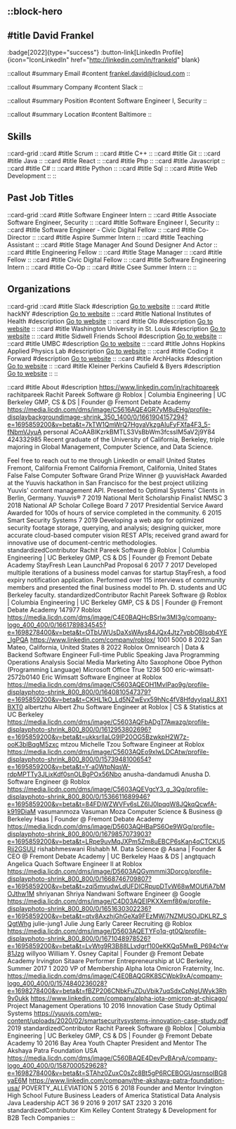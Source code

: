 ::block-hero
---
#title
David Frankel
---

:badge[2022]{type="success"}
:button-link[LinkedIn Profile]{icon="IconLinkedIn" href="http://linkedin.com/in/frankeld" blank}

::callout
#summary
Email
#content
frankel.david@icloud.com
::

::callout
#summary
Company
#content
Slack
::

::callout
#summary
Position
#content
Software Engineer I, Security
::

::callout
#summary
Location
#content
Baltimore
::

## Skills
::card-grid
::card
#title
Scrum
::
::card
#title
C++
::
::card
#title
Git
::
::card
#title
Java
::
::card
#title
React
::
::card
#title
Php
::
::card
#title
Javascript
::
::card
#title
C#
::
::card
#title
Python
::
::card
#title
Sql
::
::card
#title
Web Development
::
::

## Past Job Titles
::card-grid
::card
#title
Software Engineer Intern
::
::card
#title
Associate Software Engineer, Security
::
::card
#title
Software Engineer I, Security
::
::card
#title
Software Engineer - Civic Digital Fellow
::
::card
#title
Co-Director
::
::card
#title
Aspire Summer Intern
::
::card
#title
Teaching Assistant
::
::card
#title
Stage Manager And Sound Designer And Actor
::
::card
#title
Engineering Fellow
::
::card
#title
Stage Manager
::
::card
#title
Fellow
::
::card
#title
Civic Digital Fellow
::
::card
#title
Software Engineering Intern
::
::card
#title
Co-Op
::
::card
#title
Csee Summer Intern
::
::

## Organizations
::card-grid
::card
#title
Slack
#description
[Go to website](slack.com)
::
::card
#title
hackNY
#description
[Go to website](hackny.org)
::
::card
#title
National Institutes of Health
#description
[Go to website](nih.gov)
::
::card
#title
Olo
#description
[Go to website](olo.com)
::
::card
#title
Washington University in St. Louis
#description
[Go to website](wustl.edu)
::
::card
#title
Sidwell Friends School
#description
[Go to website](sidwell.edu)
::
::card
#title
UMBC
#description
[Go to website](umbc.edu)
::
::card
#title
Johns Hopkins Applied Physics Lab
#description
[Go to website](jhuapl.edu)
::
::card
#title
Coding it Forward
#description
[Go to website](codingitforward.com)
::
::card
#title
ArchHacks
#description
[Go to website](archhacks.io)
::
::card
#title
Kleiner Perkins Caufield & Byers
#description
[Go to website](kpcb.com)
::
::

::card
#title
About
#description
https://www.linkedin.com/in/rachitpareek rachitpareek Rachit Pareek Software @ Roblox | Columbia Engineering | UC Berkeley GMP, CS & DS | Founder @ Fremont Debate Academy https://media.licdn.com/dms/image/C5616AQE4GR7yM8uEHg/profile-displaybackgroundimage-shrink_350_1400/0/1661904157294?e=1695859200&v=beta&t=7kTW1QmWrQ7HgyaVkzgAIuFyFXfa4F3_5-fNbmVJyuA personal ACoAABlKzrkBMTLS3VsBbWm3fcssIM5aV2j9Y84 424332985 Recent graduate of the University of California, Berkeley, triple majoring in Global Management, Computer Science, and Data Science. 

Feel free to reach out to me through LinkedIn or email! United States Fremont, California Fremont California Fremont, California, United States False False Computer Software Grand Prize Winner @ yuuvisHack Awarded at the Yuuvis hackathon in San Francisco for the best project utilizing Yuuvis' content management API. Presented to Optimal Systems' Clients in Berlin, Germany.  Yuuvis® 7 2019 National Merit Scholarship Finalist NMSC 3 2018 National AP Scholar College Board 7 2017 Presidential Service Award Awarded for 100s of hours of service completed in the community. 6 2015 Smart Security Systems 7 2019 Developing a web app for optimized security footage storage, querying, and analysis; designing quicker, more accurate cloud-based computer vision REST APIs; received grand award for innovative use of document-centric methodologies. standardizedContributor Rachit Pareek Software @ Roblox | Columbia Engineering | UC Berkeley GMP, CS & DS | Founder @ Fremont Debate Academy StayFresh Lean LaunchPad Proposal 6 2017 7 2017 Developed multiple iterations of a business model canvas for startup StayFresh,  a food expiry notification application. Performed over 115 interviews of community members and presented the final business model to Ph. D. students and UC Berkeley faculty. standardizedContributor Rachit Pareek Software @ Roblox | Columbia Engineering | UC Berkeley GMP, CS & DS | Founder @ Fremont Debate Academy 147977 Roblox https://media.licdn.com/dms/image/C4E0BAQHcBSrlw3MI3g/company-logo_400_400/0/1661789834545?e=1698278400&v=beta&t=OTbUWUsDaXsWAys84JQx4Jtz7vpbOBIsqb4YE_IgPQA https://www.linkedin.com/company/roblox/ 1001 5000 8 2022 San Mateo, California, United States 8 2022 Roblox Omnisearch | Data & Backend Software Engineer Full-time Public Speaking Java Programming Operations Analysis Social Media Marketing Alto Saxophone Oboe Python (Programming Language) Microsoft Office True 1236 500 eric-wimsatt-2572b0140 Eric Wimsatt Software Engineer at Roblox https://media.licdn.com/dms/image/C5603AQEOH1MvIPao9g/profile-displayphoto-shrink_800_800/0/1640810547379?e=1695859200&v=beta&t=CKHL1kO_Ld5NZwEvx59hNc4fV8HfdyylqaU_8X1BXT0 albertzhu Albert  Zhu Software Engineer at Roblox | CS & Statistics at UC Berkeley https://media.licdn.com/dms/image/C5603AQFbADgT7Awazg/profile-displayphoto-shrink_800_800/0/1612953802696?e=1695859200&v=beta&t=ukksrllaLG9lP20OG5BzwkpH2W7z-ooK3blBqgM5zxc mtzou Michelle Tzou Software Engineer at Roblox https://media.licdn.com/dms/image/C5603AQEo9xlwLDCAtw/profile-displayphoto-shrink_800_800/0/1573948100654?e=1695859200&v=beta&t=Y-a0WtpNqsW-rdpMPTTy3JLjxKdf0snOLBgPOx56Nbo anusha-dandamudi Anusha D. Software Engineer @ Roblox https://media.licdn.com/dms/image/C5603AQEVgcY3_g_3Qg/profile-displayphoto-shrink_800_800/0/1536611689946?e=1695859200&v=beta&t=84FDjWZWVFv6sLZ6lJ0lpqqW8JQkqQcwfA-k919DiaM vasumanmoza Vasuman Moza Computer Science & Business @ Berkeley Haas | Founder @ Fremont Debate Academy https://media.licdn.com/dms/image/D5603AQHBaPS6Oe9WGg/profile-displayphoto-shrink_800_800/0/1679857073903?e=1695859200&v=beta&t=LRpe9uvMqJXPm5Zm8uEBCP6sKan4qCTCKU5Rjj2GSUU rishabhmeswani Rishabh M. Data Science @ Asana | Founder & CEO @ Fremont Debate Academy | UC Berkeley Haas & DS | angtquach Angelica Quach Software Engineer II at Roblox https://media.licdn.com/dms/image/D5603AQGymmmi3Dorcg/profile-displayphoto-shrink_800_800/0/1668746709807?e=1695859200&v=beta&t=zqi5myudwLdUFDlCRpupDTvW68wMOUfiA7bMOJthw1M shriyanan Shriya Nandwani Software Engineer @ Google https://media.licdn.com/dms/image/C4D03AQEIPKXXemf86w/profile-displayphoto-shrink_800_800/0/1651630302236?e=1695859200&v=beta&t=qtv8AxzhjGhGeXa9FEzMWj7NZMUSOJDKLRZ_SQgtWhg julie-jung1 Julie Jung Early Career Recruiting @ Roblox https://media.licdn.com/dms/image/D5603AQETYFo1q-gt0Q/profile-displayphoto-shrink_800_800/0/1671048978526?e=1695859200&v=beta&t=LvWtg9R3B88LLvdgrf100eKKQq5MwB_P694cYw81Jzg willyoo William Y. Osney Capital | Founder @ Fremont Debate Academy Irvington Sitaare Performer Entrepreneurship at UC Berkeley, Summer 2017 1 2020 VP of Membership Alpha Iota Omicron Fraternity, Inc.  https://media.licdn.com/dms/image/C4E0BAQGRK8SCWpk9xA/company-logo_400_400/0/1574840236028?e=1698278400&v=beta&t=fBZP206CNbkFuZDuVbik7uqSdxCpNgUWyk3Rh9y0ukk https://www.linkedin.com/company/alpha-iota-omicron-at-chicago/ Project Management Operations 10 2016 Innovation Case Study Optimal Systems https://yuuvis.com/wp-content/uploads/2020/02/smartsecuritysystems-innovation-case-study.pdf 2019 standardizedContributor Rachit Pareek Software @ Roblox | Columbia Engineering | UC Berkeley GMP, CS & DS | Founder @ Fremont Debate Academy 10 2016 Bay Area Youth Chapter President and Mentor The Akshaya Patra Foundation USA https://media.licdn.com/dms/image/C560BAQE4DevPvBAryA/company-logo_400_400/0/1587000529628?e=1698278400&v=beta&t=STAhz0ZuxC0sZc8Bt5gP6RCEBOGUqsrnsoIBG8yaE6M https://www.linkedin.com/company/the-akshaya-patra-foundation-usa/ POVERTY_ALLEVIATION 5 2015 6 2018 Founder and Mentor Irvington High School Future Business Leaders of America Statistical Data Analysis Java Leadership ACT 36 9 2016 9 2017 SAT 2320 3 2016 standardizedContributor Kim Kelley Content Strategy & Development for B2B Tech Companies
::

